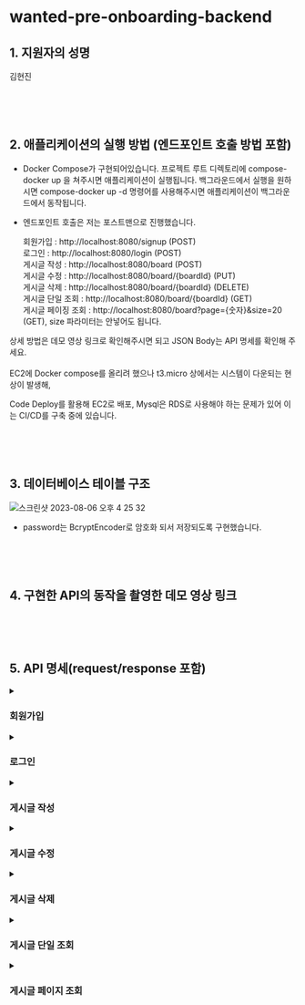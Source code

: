 # wanted-pre-onboarding-backend


## 1. 지원자의 성명
김현진

<br>
<br>
<br>

## 2. 애플리케이션의 실행 방법 (엔드포인트 호출 방법 포함)
- Docker Compose가 구현되어있습니다.
  프로젝트 루트 디렉토리에 compose-docker up 을 쳐주시면 애플리케이션이 실행됩니다.
  백그라운드에서 실행을 원하시면 compose-docker up -d 명령어를 사용해주시면 애플리케이션이 백그라운드에서 동작됩니다.


- 엔드포인트 호출은 저는 포스트맨으로 진행했습니다.

  
  회원가입 : http://localhost:8080/signup (POST) <br>
  로그인 : http://localhost:8080/login (POST) <br>
  게시글 작성 : http://localhost:8080/board (POST) <br>
  게시글 수정 : http://localhost:8080/board/{boardId} (PUT) <br>
  게시글 삭제 : http://localhost:8080/board/{boardId} (DELETE) <br>
  게시글 단일 조회 : http://localhost:8080/board/{boardId} (GET) <br>
  게시글 페이징 조회 : http://localhost:8080/board?page={숫자}&size=20 (GET), size 파라미터는 안넣어도 됩니다.

상세 방법은 데모 영상 링크로 확인해주시면 되고 JSON Body는 API 명세를 확인해 주세요.
<br>
<br>
EC2에 Docker compose를 올리려 했으나 t3.micro 상에서는 시스템이 다운되는 현상이 발생해,

Code Deploy를 활용해 EC2로 배포, Mysql은 RDS로 사용해야 하는 문제가 있어 이는 CI/CD를 구축 중에 있습니다.


<br>
<br>
<br>

## 3. 데이터베이스 테이블 구조

![스크린샷 2023-08-06 오후 4 25 32](https://github.com/khj745700/wanted-pre-onboarding-backend/assets/68643347/1a659b05-2630-4426-9399-33eddb745833)
- password는 BcryptEncoder로 암호화 되서 저장되도록 구현했습니다.

<br>
<br>
<br>

## 4. 구현한 API의 동작을 촬영한 데모 영상 링크


<br>
<br>
<br>

## 5. API 명세(request/response 포함)

<details>
<summary><h3>회원가입</h3></summary>
<div markdown="1">
  
|엔드포인트|메서드명|
|---|---|
|/signup|post|

### request
```json
{
    "username": "@",
    "password": "12345678"
}
```


### response
성공 시
202 Accepted

실패 시
- 이메일 검증 실패
400 Bad Request
```json
{
    "errorMessage": "값이 유효하지 않습니다. (@가 포함되어야 합니다.)",
    "httpStatus": "BAD_REQUEST"
}
```

- 비밀번호 검증 실패
400 Bad Request
```json
{
    "errorMessage": "값이 유효하지 않습니다. (8글자 이상이어야 합니다.)",
    "httpStatus": "BAD_REQUEST"
}
```

<br>
<br>

</details>
</div>



<details>
<summary><h3>로그인</h3></summary>
<div markdown="1">

|엔드포인트|메서드명|
|---|---|
|/login|post|

### request
```json
{
    "username": "@",
    "password": "12345678"
}
```


### response
성공 시
200 OK

실패 시
```c
"Invalid Username or Password"
```

<br>
<br>

</details>
</div>


<details>
<summary><h3>게시글 작성</h3></summary>
<div markdown="1">

|엔드포인트|메서드명|
|---|---|
|/board|post|

### request
```json
{
    "title":"hello",
    "description":"test"
}
```


### response
성공 시
200 OK

실패 시
- 로그인 되어 있지 않음
401 Unauthorized
```json
{
    "errorMessage": "로그인 후 이용해주세요",
    "httpStatus": "UNAUTHORIZED"
}
```

- 제목이 작성되어 있지 않음.
400 BadRequest
```json
{
    "errorMessage": "제목을 채워야 합니다.",
    "httpStatus": "BAD_REQUEST"
}
```

- 내용이 작성되어 있지 않음.
400 BadRequest
```json
{
    "errorMessage": "내용을 채워야 합니다.",
    "httpStatus": "BAD_REQUEST"
}
```

<br>
<br>

</details>
</div>


<details>
<summary><h3>게시글 수정</h3></summary>
<div markdown="1">

|엔드포인트|메서드명|
|---|---|
|/board/{id}|put|

### request
```json
{
    "title":"hello",
    "description":"test"
}
```


### response
성공 시
200 OK

실패 시
- 로그인 되어 있지 않음
401 Unauthorized
```json
{
    "errorMessage": "로그인 후 이용해주세요",
    "httpStatus": "UNAUTHORIZED"
}
```

- 수정 권한이 없음.
- 403 FORBIDDEN
```json
{
    "errorMessage": "수정할 수 없습니다. 잘못된 접근입니다.",
    "httpStatus": "FORBIDDEN"
}
```

- 제목이 작성되어 있지 않음.
400 BadRequest
```json
{
    "errorMessage": "제목을 채워야 합니다.",
    "httpStatus": "BAD_REQUEST"
}
```

- 내용이 작성되어 있지 않음.
400 BadRequest
```json
{
    "errorMessage": "내용을 채워야 합니다.",
    "httpStatus": "BAD_REQUEST"
}
```

<br>
<br>

</details>
</div>


<details>
<summary><h3>게시글 삭제</h3></summary>
<div markdown="1">

|엔드포인트|메서드명|
|---|---|
|/board/{id}|delete|

성공 시
202 Accepted

실패 시
- 로그인 되어 있지 않음
401 Unauthorized
```json
{
    "errorMessage": "로그인 후 이용해주세요",
    "httpStatus": "UNAUTHORIZED"
}
```

- 수정 권한이 없음.
- 403 FORBIDDEN
```json
{
    "errorMessage": "수정할 수 없습니다. 잘못된 접근입니다.",
    "httpStatus": "FORBIDDEN"
}
```


<br>
<br>

</details>
</div>


<details>
<summary><h3>게시글 단일 조회</h3></summary>
<div markdown="1">

|엔드포인트|메서드명|
|---|---|
|/board/{id}|get|

### request



### response
성공 시
```json
{
  "title":"안녕하세요",
  "description": "신입입니다!",
  "username": "@"
}
```

실패 시
404 NOT FOUND
```json
{
  "errorMessage": "해당 자원을 찾을 수 없습니다.",
  "httpStatus": "NOT_FOUND"
}
```


<br>
<br>

</details>
</div>

<details>
<summary><h3>게시글 페이지 조회</h3></summary>
<div markdown="1">

|엔드포인트|메서드명|
|---|---|
|/board?page={pageNum}|get|

### request



### response
성공 시
```json
{
    "content": [
        {
            "boardId": 1,
            "title": "hello",
            "description": "test",
            "username": "@"
        },
        {
            "boardId": 2,
            "title": "hello",
            "description": "test",
            "username": "@"
        },
        {
            "boardId": 3,
            "title": "hello",
            "description": "test",
            "username": "@"
        },
        {
            "boardId": 4,
            "title": "hello",
            "description": "test",
            "username": "@"
        },
        {
            "boardId": 5,
            "title": "hello",
            "description": "test",
            "username": "@"
        },
        {
            "boardId": 6,
            "title": "hello",
            "description": "test",
            "username": "@"
        },
        {
            "boardId": 7,
            "title": "hello",
            "description": "test",
            "username": "@"
        },
        {
            "boardId": 8,
            "title": "hello",
            "description": "test",
            "username": "@"
        },
        {
            "boardId": 9,
            "title": "hello",
            "description": "test",
            "username": "@"
        },
        {
            "boardId": 10,
            "title": "hello",
            "description": "test",
            "username": "@"
        },
        {
            "boardId": 11,
            "title": "hello",
            "description": "test",
            "username": "@"
        },
        {
            "boardId": 12,
            "title": "hello",
            "description": "test",
            "username": "@"
        },
        {
            "boardId": 13,
            "title": "hello",
            "description": "test",
            "username": "@"
        },
        {
            "boardId": 14,
            "title": "hello",
            "description": "test",
            "username": "@"
        },
        {
            "boardId": 15,
            "title": "hello",
            "description": "test",
            "username": "@"
        },
        {
            "boardId": 16,
            "title": "hello",
            "description": "test",
            "username": "@"
        }
    ],
    "pageable": {
        "sort": {
            "empty": true,
            "sorted": false,
            "unsorted": true
        },
        "offset": 0,
        "pageNumber": 0,
        "pageSize": 20,
        "paged": true,
        "unpaged": false
    },
    "last": true,
    "totalPages": 1,
    "totalElements": 16,
    "first": true,
    "size": 20,
    "number": 0,
    "sort": {
        "empty": true,
        "sorted": false,
        "unsorted": true
    },
    "numberOfElements": 16,
    "empty": false
}
```

</details>
</div>
